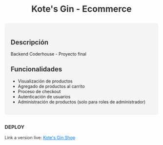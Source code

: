 <h1 style="color: #333; text-align: center;">Kote's Gin - Ecommerce</h1>

<div style="background-color: #f4f4f4; border-radius: 5px; padding: 20px; margin-top: 30px;">
  <h2 style="color: #333;">Descripción</h2>
  <p>Backend Coderhouse - Proyecto final</p>

  <h2 style="color: #333;">Funcionalidades</h2>
  <ul>
    <li>Visualización de productos</li>
    <li>Agregado de productos al carrito</li>
    <li>Proceso de checkout</li>
    <li>Autenticación de usuarios</li>
    <li>Administración de productos (solo para roles de administrador)</li>
  </ul>
</div>

<h3 style="color: #333; margin-top: 30px;">DEPLOY</h3>
<p style="color: #333;">Link a version live: <a href="https://kote-s-ecommerce-production.up.railway.app" target="_blank" style="color: #007bff;">Kote's Gin Shop</a></p>
